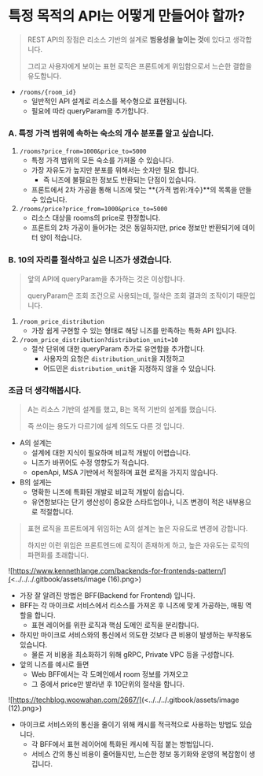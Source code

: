 # 특정 목적의 API는 어떻게 만들어야 할까?

> REST API의 장점은 리소스 기반의 설계로 **범용성을 높이는 것**에 있다고 생각합니다.
>
> 그리고 사용자에게 보이는 표현 로직은 프론트에게 위임함으로서 느슨한 결합을 유도합니다.

* `/rooms/{room_id}`
  * 일반적인 API 설계로 리소스를 복수형으로 표현됩니다.&#x20;
  * 필요에 따라 queryParam을 추가합니다.

### A. 특정 가격 범위에 속하는 숙소의 개수 분포를 알고 싶습니다.

1. `/rooms?price_from=1000&price_to=5000`
   * 특정 가격 범위의 모든 숙소를 가져올 수 있습니다.
   * 가장 자유도가 높지만 분포를 위해서는 숫자만 필요 합니다.
     * 즉 니즈에 불필요한 정보도 반환되는 단점이 있습니다.
   * 프론트에서 2차 가공을 통해 니즈에 맞는 **{가격 범위:개수}**의 목록을 만들 수 있습니다.
2. `/rooms/price?price_from=1000&price_to=5000`
   * 리소스 대상을 rooms의 price로 한정합니다.
   * 프론트의 2차 가공이 들어가는 것은 동일하지만, price 정보만 반환되기에 데이터 양이 적습니다.

### B. 10의 자리를 절삭하고 싶은 니즈가 생겼습니다.

> 앞의 API에 queryParam을 추가하는 것은 이상합니다.
>
> queryParam은 조회 조건으로 사용되는데, 절삭은 조회 결과의 조작이기 때문입니다.

1. `/room_price_distribution`
   * 가장 쉽게 구현할 수 있는 형태로 해당 니즈를 만족하는 특화 API 입니다.
2. `/room_price_distribution?distribution_unit=10`
   * 절삭 단위에 대한 queryParam 추가로 유연함을 추가합니다.
     * 사용자의 요청은 `distribution_unit`을 지정하고
     * 어드민은 `distribution_unit`을 지정하지 않을 수 있습니다.

### 조금 더 생각해봅시다.

> A는 리소스 기반의 설계를 했고, B는 목적 기반의 설계를 했습니다.
>
> 즉 쓰이는 용도가 다르기에 설계 의도도 다른 것 입니다.

* A의 설계는
  * 설계에 대한 지식이 필요하며 비교적 개발이 어렵습니다.
  * 니즈가 바뀌어도 수정 영향도가 적습니다.
  * openApi, MSA 기반에서 적절하며 표현 로직을 가지지 않습니다.
* B의 설계는
  * 명확한 니즈에 특화된 개발로 비교적 개발이 쉽습니다.
  * 유연함보다는 단기 생산성이 중요한 스타트업이나, 니즈 변경이 적은 내부용으로 적절합니다.



> 표현 로직을 프론트에게 위임하는 A의 설계는 높은 자유도로 변경에 강합니다.
>
> 하지만 이런 위임은 프론트엔드에 로직이 존재하게 하고, 높은 자유도는 로직의 파편화를 초래합니다.

![https://www.kennethlange.com/backends-for-frontends-pattern/](<../../../.gitbook/assets/image (16).png>)

* 가장 잘 알려진 방법은 BFF(Backend for Frontend) 입니다.
* BFF는 각 마이크로 서비스에서 리소스를 가져온 후 니즈에 맞게 가공하는, 매핑 역할을 합니다.
  * 표현 레이어를 위한 로직과 핵심 도메인 로직을 분리합니다.
* 하지만 마이크로 서비스와의 통신에서 의도한 것보다 큰 비용이 발생하는 부작용도 있습니다.
  * 물론 저 비용을 최소화하기 위해 gRPC, Private VPC 등을 구성합니다.
* 앞의 니즈를 예시로 들면
  * &#x20;Web BFF에서는 각 도메인에서 room 정보를 가져오고&#x20;
  * 그 중에서 price만  발라낸 후 10단위의 절삭을 합니다.

![https://techblog.woowahan.com/2667/](<../../../.gitbook/assets/image (12).png>)

* 마이크로 서비스와의 통신을 줄이기 위해 캐시를 적극적으로 사용하는 방법도 있습니다.
  * 각 BFF에서 표현 레이어에 특화된 캐시에 직접 붙는 방법입니다.
  * 서비스 간의 통신 비용이 줄어들지만, 느슨한 정보 동기화와 운영의 복잡함이 생깁니다.
